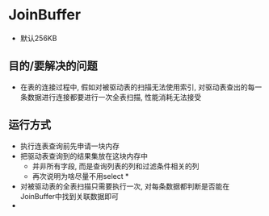 # JoinBuffer

* 默认256KB

## 目的/要解决的问题

* 在表的连接过程中, 假如对被驱动表的扫描无法使用索引, 对驱动表查出的每一条数据进行连接都要进行一次全表扫描, 性能消耗无法接受

## 运行方式

* 执行连表查询前先申请一块内存
* 把驱动表查询到的结果集放在这块内存中
  * 并非所有字段, 而是查询列表的列和过滤条件相关的列
  * 再次说明为啥尽量不用select *
* 对被驱动表的全表扫描只需要执行一次, 对每条数据都判断是否能在JoinBuffer中找到关联数据即可
* 